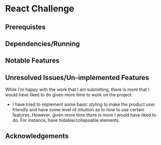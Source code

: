 # React Challenge

## Prerequistes

## Dependencies/Running

## Notable Features

## Unresolved Issues/Un-implemented Features

While I'm happy with the work that I am submitting, there is more that I would have liked to do given more time to work on the project:

- I have tried to implement some basic styling to make the product user friendly and have some level of intuition as to how to use certain features. However, given more time there is more I would have liked to do. For instance, have hidable/collapsable elements.

## Acknowledgements
